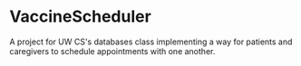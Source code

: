 # VaccineScheduler
A project for UW CS's databases class implementing a way for patients and caregivers to schedule appointments with one another.
